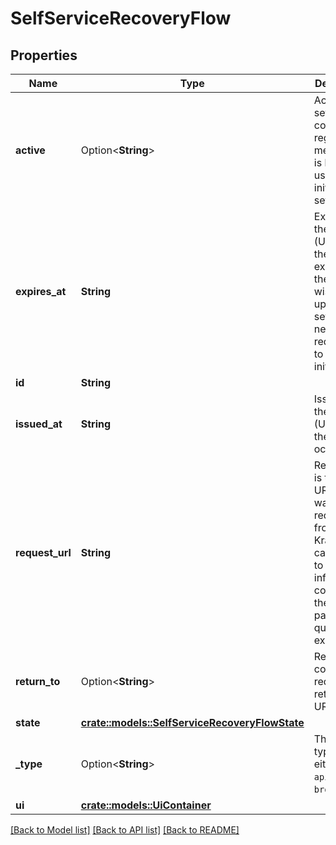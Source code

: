 # SelfServiceRecoveryFlow

## Properties

Name | Type | Description | Notes
------------ | ------------- | ------------- | -------------
**active** | Option<**String**> | Active, if set, contains the registration method that is being used. It is initially not set. | [optional]
**expires_at** | **String** | ExpiresAt is the time (UTC) when the request expires. If the user still wishes to update the setting, a new request has to be initiated. | 
**id** | **String** |  | 
**issued_at** | **String** | IssuedAt is the time (UTC) when the request occurred. | 
**request_url** | **String** | RequestURL is the initial URL that was requested from Ory Kratos. It can be used to forward information contained in the URL's path or query for example. | 
**return_to** | Option<**String**> | ReturnTo contains the requested return_to URL. | [optional]
**state** | [**crate::models::SelfServiceRecoveryFlowState**](selfServiceRecoveryFlowState.md) |  | 
**_type** | Option<**String**> | The flow type can either be `api` or `browser`. | [optional]
**ui** | [**crate::models::UiContainer**](uiContainer.md) |  | 

[[Back to Model list]](../README.md#documentation-for-models) [[Back to API list]](../README.md#documentation-for-api-endpoints) [[Back to README]](../README.md)


